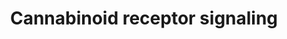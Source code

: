 ---
annotations:
- id: PW:0001163
  parent: signaling pathway
  type: Pathway Ontology
  value: cannabinoid signaling pathway
- id: CL:0000738
  parent: native cell
  type: Cell Type Ontology
  value: leukocyte
- id: PW:0001229
  parent: classic metabolic pathway
  type: Pathway Ontology
  value: xenobiotic metabolic pathway
- id: CL:0000540
  parent: animal cell
  type: Cell Type Ontology
  value: neuron
authors:
- Fehrhart
- Mkutmon
- DeSl
- IreneHemel
- MaintBot
- Finterly
description: 'Endogenous cannabinoid receptors belong to the endocannabinoid system
  and are located in the mammalian brain and throughout the central and peripheral
  nervous systems, consisting of neuromodulatory lipids and their receptors. The endocannabinoid
  system is involved in a variety of physiological processes including appetite, pain-sensation,
  mood, and memory, and in mediating the psychoactive effects of cannabis. Two primary
  endocannabinoid receptors have been identified: CNR1 and CNR2. CNR1 is found predominantly
  in the brain and nervous system, as well as in peripheral organs and tissues, and
  are the main molecular target of the endocannabinoid ligand (binding molecule),
  Anandamide, as well as its mimetic phytocannabinoid, THC (tetrahydrocannabinol).
  One other main endocannabinoid is 2-Arachidonoylglycerol (2-AG) which is active
  at both cannabinoid receptors, along with its own mimetic phytocannabinoid, CBD
  (cannabidiol). 2-AG and CBD are involved in the regulation of appetite, immune system
  functions and pain management. Source: https://en.wikipedia.org/wiki/Endocannabinoid_system   Not
  all MAPK subtypes are relevant for this pathway. The relevant types have been separately
  added on the right side of the pathway.  Source: Howlett A.C. Cannabinoid Receptor
  Signaling. In: Pertwee R.G. (eds) Cannabinoids. Handbook of Experimental Pharmacology,
  vol 168. Springer, Berlin, Heidelberg, 2005'
last-edited: 2021-05-27
ndex: ffd6c736-8b67-11eb-9e72-0ac135e8bacf
organisms:
- Homo sapiens
redirect_from:
- /index.php/Pathway:WP3869
- /instance/WP3869
revision: null
schema-jsonld:
- '@context': https://schema.org/
  '@id': https://wikipathways.github.io/pathways/WP3869.html
  '@type': Dataset
  creator:
    '@type': Organization
    name: WikiPathways
  description: 'Endogenous cannabinoid receptors belong to the endocannabinoid system
    and are located in the mammalian brain and throughout the central and peripheral
    nervous systems, consisting of neuromodulatory lipids and their receptors. The
    endocannabinoid system is involved in a variety of physiological processes including
    appetite, pain-sensation, mood, and memory, and in mediating the psychoactive
    effects of cannabis. Two primary endocannabinoid receptors have been identified:
    CNR1 and CNR2. CNR1 is found predominantly in the brain and nervous system, as
    well as in peripheral organs and tissues, and are the main molecular target of
    the endocannabinoid ligand (binding molecule), Anandamide, as well as its mimetic
    phytocannabinoid, THC (tetrahydrocannabinol). One other main endocannabinoid is
    2-Arachidonoylglycerol (2-AG) which is active at both cannabinoid receptors, along
    with its own mimetic phytocannabinoid, CBD (cannabidiol). 2-AG and CBD are involved
    in the regulation of appetite, immune system functions and pain management. Source:
    https://en.wikipedia.org/wiki/Endocannabinoid_system   Not all MAPK subtypes are
    relevant for this pathway. The relevant types have been separately added on the
    right side of the pathway.  Source: Howlett A.C. Cannabinoid Receptor Signaling.
    In: Pertwee R.G. (eds) Cannabinoids. Handbook of Experimental Pharmacology, vol
    168. Springer, Berlin, Heidelberg, 2005'
  keywords:
  - 1''-hydroxycannabidiol
  - 11-OH-THC
  - '2''''-hydroxycannabidiol '
  - 2-arachidonoylglycerol
  - '3''''-hydroxycannabidiol '
  - '4''''-hydroxycannabidiol '
  - '5''''-hydroxycannabidiol '
  - '6a-hydroxycannabidiol  '
  - '6b-hydroxycannabidiol '
  - '7-hydroxycannabidiol  '
  - ADCY1
  - ADCY7
  - ADORA2A
  - AEA
  - AHR
  - ATP
  - Anti-inflammatory pathways
  - Arachidonic acid
  - CBD
  - CNR1
  - CNR2
  - COOH-THC
  - CYP1A1
  - CYP2C19
  - CYP2C9
  - CYP3A4
  - Calcium
  - DAGLA
  - DAGLB
  - FAAH
  - 'GABA '
  - Glutamate
  - 'MAPK '
  - MAPK1
  - MAPK10
  - MAPK11
  - MAPK12
  - MAPK13
  - MAPK14
  - MAPK3
  - MAPK8
  - MAPK9
  - NAPE
  - NAPEPLD
  - PRKACA
  - PRKACB
  - PRKACG
  - PRKAR1A
  - PRKAR1B
  - PRKAR2A
  - PRKAR2B
  - Phosphatidylethanolamine
  - THC
  - 'cAMP '
  - protein tyrosine kinases
  license: CC0
  name: Cannabinoid receptor signaling
seo: CreativeWork
title: Cannabinoid receptor signaling
wpid: WP3869
---
